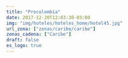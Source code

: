 ```yaml
---
title: "Procolombia"
date: 2017-12-20T12:03:38-03:00
img: "img/hoteles/hoteles_home/hotel45.jpg"
url_zona: ["zonas/caribe/caribe"]
zonas_cadena: ["Caribe"]
draft: false
es_logo: true
---
```

